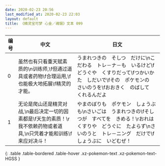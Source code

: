 ```yaml
---
date: 2020-02-23 20:56
last_modified_at: 2020-02-23 22:03
layout: default
title: 《精灵宝可梦 心金／魂银》文本 099
---
```

| 编号 | 中文 | 日文 |
| ---- | ---- | ---- |
| 0 | 虽然也有只看重天赋素质的\n训练师,\f但通过道具或者药物\f合理运用,\f也能极大地拓展\f精灵的才能。 | うまれつきの　そしつ　だけに\nこだわる　トレ－ナ－も　いるけど\fどうぐや　くすりだって\fつかいかた　しだいで\fその　ポケモンの　さいのうを\fおおきく　のばして　くれるんだよ |
| 1 | 无论是爬山还是精灵对战,\n最后决定一切的因素都是\f天生的素质！\r我不依赖药物或者道具,\n只凭着才能和训练\f来应对决斗！ | やまのぼりも　ポケモン　しょうぶも\nさいごは　うまれつきの\fそしつが　すべてを　きめる！\rおれは　くすりや　どうぐに　たよらず\nさいのうと　トレ－ニング　だけで\fしょうぶに　いどむぜ！ |
{: .table .table-bordered .table-hover .xz-pokemon-text .xz-pokemon-text-HGSS }